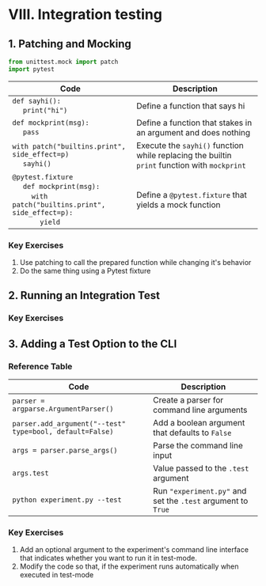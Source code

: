 # VIII. Integration testing

## 1. Patching and Mocking

```python
from unittest.mock import patch
import pytest
```



| Code                                                                                                                                                                                                                                                              | Description                                                                                  |
| ---                                                                                                                                                                                                                                                               | ---                                                                                          |
| `def sayhi():` <br> &nbsp;&nbsp;&nbsp;&nbsp; `print("hi")`                                                                                                                                                                                                        | Define a function that says hi                                                               |
| `def mockprint(msg):` <br> &nbsp;&nbsp;&nbsp;&nbsp; `pass`                                                                                                                                                                                                        | Define a function that stakes in an argument and does nothing                                |
| `with patch("builtins.print", side_effect=p)` <br> &nbsp;&nbsp;&nbsp;&nbsp; `sayhi()`                                                                                                                                                                             | Execute the `sayhi()` function while replacing the builtin `print` function with `mockprint` |
| `@pytest.fixture` <br> &nbsp;&nbsp;&nbsp;&nbsp; `def mockprint(msg):` <br> &nbsp;&nbsp;&nbsp;&nbsp;&nbsp;&nbsp;&nbsp;&nbsp; `with patch("builtins.print", side_effect=p):` <br> &nbsp;&nbsp;&nbsp;&nbsp;&nbsp;&nbsp;&nbsp;&nbsp;&nbsp;&nbsp;&nbsp;&nbsp; `yield`  | Define a `@pytest.fixture` that yields a mock function                                       |



### Key Exercises
1. Use patching to call the prepared function while changing it's behavior
2. Do the same thing using a Pytest fixture

## 2. Running an Integration Test


### Key Exercises


## 3. Adding a Test Option to the CLI

### Reference Table
| Code                                                     | Description                                                  |
| ---                                                      | ---                                                          |
| `parser = argparse.ArgumentParser()`                     | Create a parser for command line arguments                   |
| `parser.add_argument("--test" type=bool, default=False)` | Add a boolean argument that defaults to `False`              |
| `args = parser.parse_args()`                             | Parse the command line input                                 |
| `args.test`                                              | Value passed to the `.test` argument                         |
| `python experiment.py --test`                            | Run `"experiment.py"` and set the `.test` argument to `True` |

### Key Exercises
1. Add an optional argument to the experiment's command line interface that indicates whether you want to run it in test-mode.
2. Modify the code so that, if the experiment runs automatically when executed in test-mode


